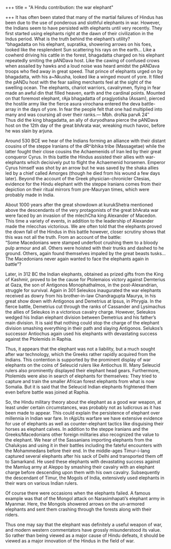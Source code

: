 +++
title = "A Hindu contribution: the war elephant"

+++
It has often been stated that many of the martial failures of Hindus has
been due to the use of ponderous and slothful elephants in war. However,
the Indians seem to have persisted with elephants until very recently.
They first started using elephants right at the dawn of their
civilization in the Indus period. What is the truth behind the
elephant’s utility?  
“bhagadatta on his elephant, supratika, showering arrows on his foes,
looked like the resplendent Sun scattering his rays on the earth… Like a
cowherd driving his cattle in the forest, bhagadatta charged on his
elephant repeatedly smiting the pANDava host. Like the cawing of
confused crows when assailed by hawks and a loud noise was heard amidst
the pANDava troops who fled away in great speed. That prince of
elephants urged on by bhagadatta, with his a\~Nkusha, looked like a
winged mount of yore. It filled the pANDu host with the fear sailing
merchants feel at the sight of the swelling ocean. The elephants,
chariot warriors, cavalrymen, flying in fear made an awful din that
filled heaven, earth and the cardinal points. Mounted on that foremost
elephant, rAja bhagadatta of pragjyotisha (Assam), pierced the hostile
army like the fierce asura virochana entered the deva battle-array in
the days of yore. In fear the people felt that one had multiplied into
many and was coursing all over their ranks.— Mbh. droNa parvA 24″  
Thus did the king bhagadatta, an ally of duryodhana pierce the pANDava
host on the 12th day of the great bhArata war, wreaking much havoc,
before he was slain by arjuna.

Around 530 BCE we hear of the Indians forming an alliance with their
distant cousins of the steppe Iranians of the dR^ibhika tribe
(Massagetae) while the latter fought their close cousins the Achaemenids
of Iran led by their great conqueror Cyrus. In this battle the Hindus
assisted their allies with war-elephants which decisively put to flight
the Achaemenid horsemen. Emperor Cyrus himself was shot by an arrow but
he was saved by the shaka allies led by a chief called Amorges (though
he died from his wound a few days later). Beyond the account of the
Greek physician-chronicler Ctesias, evidence for the Hindu elephant with
the steppe Iranians comes from their depiction on their ritual mirrors
from pre-Mauryan times, which were probably made in India.

About 1000 years after the great showdown at kurukShetra mentioned above
the descendants of the very protagonists of the great bhArata war were
faced by an invasion of the mlechCha king Alexander of Macedon. This
time a variety of events, in addition to the leadership of Alexander
made the mlecchas victorious. We are often told that the elephants
proved the down fall of the Hindus in this battle however, closer
scrutiny shows that this was not all the truth. From an account of the
battle:  
“Some Macedonians were stamped underfoot crushing them to a bloody pulp
armour and all. Others were hoisted with their trunks and dashed to he
ground. Others, again found themselves impaled by the great beasts
tusks… The Macedonians never again wanted to face the elephants again
in battle”?

Later, in 312 BC the Indian elephants, obtained as prized gifts from the
King of Kashmir, proved to be the cause for Ptolemaios victory against
Demterius at Gaza, the son of Antigonos Monophathalmos, in the
post-Alexandrian, struggle for survival. Again in 301 Seleukos
inaugurated the war elephants received as dowry from his brother-in-law
Chandragupta Maurya, in his great show down with Antigonos and Demetrius
at Ipsus, in Phrygia. In the fierce battle, Demetrius cut through the
ranks of Cassander and Lysimachus the allies of Seleukos in a victorious
cavalry charge. However, Seleukos wedged his Indian elephant division
between Demetrius and his father’s main division. It is said that
nothing could stop the charge of the elephant division smashing
everything in their path and slaying Antigonos. Selukos’s successor
Antiochus again used his elephants with devastating success against the
Ptolemids in Raphia.

Thus, it appears that the elephant was not a liability, but a much
sought after war technology, which the Greeks rather rapidly acquired
from the Indians. This contention is supported by the prominent display
of war elephants on the coins of Seleucid rulers like Antiochus III.
Many Seleucid rulers also prominently displayed their elephant head
gears. Furthermore, Ptolemids were also in search of elephants for
themselves: They tried to capture and train the smaller African forest
elephants from what is now Somalia. But it is said that the Seleucid
Indian elephants frightened them even before battle was joined at
Raphia.

So, the Hindu military theory about the elephant as a good war weapon,
at least under certain circumstances, was probably not as ludicrous as
it has been made to appear. This could explain the persistence of
elephant over millennia in Indian war fare. In rAjpUts warfare we have
extensive evidence for use of elephants as well as counter-elephant
tactics like disguising their horses as elephant calves. In addition to
the steppe Iranians and the Greeks/Macedonians other foreign militaries
also recognized the value to the elephant. We hear of the Sassanians
importing elephants from the Chalukyas and using it in their battles
including the fateful encounters with the Mohammedans before their end.
In the middle-ages Timur-i-lang captured several elephants after his
sack of Delhi and transported them off to Samarkand. He used these
elephants with devastating success against the Mamluq army at Aleppo by
smashing their cavalry with an elephant charge before descending upon
them with his own cavalry. Subsequently the descendant of Timur, the
Mogols of India, extensively used elephants in their wars on various
Indian rulers.

Of course there were occasions when the elephants failed. A famous
example was that of the Mongol attack on Narasimhapati’s elephant army
in Myanmar. Here, the Mongols showered arrows on the un-armored
elephants and sent them crashing through the forests along with their
riders.

Thus one may say that the elephant was definitely a useful weapon of
war, and modern western commentators have grossly misunderstood its
value. So rather than being viewed as a major cause of Hindu defeats, it
should be viewed as a major innovation of the Hindus in the field of
war.
